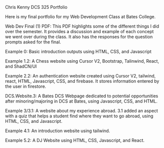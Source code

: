 Chris Kenny
DCS 325 Portfolio

Here is my final portfolio for my Web Development Class at Bates College.



Web Dev Final (1) PDF: This PDF highlights some of the different things I did over the semester. It provides a discussion and example of each concept we went over during the class. It also has the responses for the question prompts asked for the final.

Example 0: Basic introduction outputs using HTML, CSS, and Javascript

Example 1.2: A Chess website using Cursor V2, Bootstrap, Talinwind, React, and ShadCN/UI

Example 2.2: An authentication website created using Cursor V2, tailwind, react, HTML, Javascript, CSS, and firebase. It stores information entered by the user in firestore.

DCS.Website.3: A Bates DCS Webpage dedicated to potential opportunities after minoring/majoring in DCS at Bates, using Javascript, CSS, and HTML. 

Example 3/3.1: A website about my experience abroad. 3.1 added an aspect with a quiz that helps a student find where they want to go abroad, using HTML, CSS, and Javascript.

Example 4.1: An introduction website using tailwind.

Example 5.2: A DJ Website using HTML, CSS, Javascript, and React.




